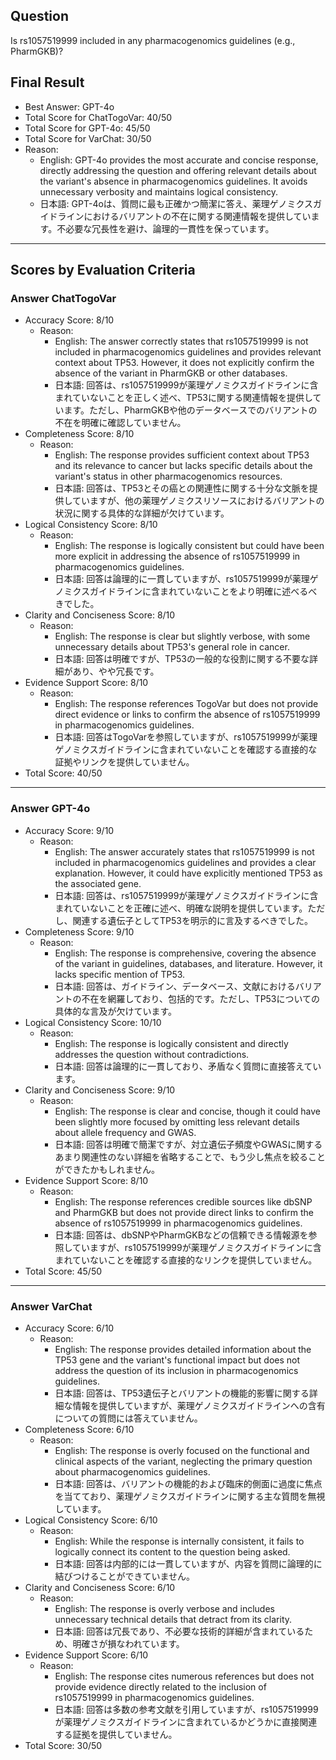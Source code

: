 ## Question

Is rs1057519999 included in any pharmacogenomics guidelines (e.g., PharmGKB)?

## Final Result

- Best Answer: GPT-4o
- Total Score for ChatTogoVar: 40/50
- Total Score for GPT-4o: 45/50
- Total Score for VarChat: 30/50
- Reason:
  - English: GPT-4o provides the most accurate and concise response, directly addressing the question and offering relevant details about the variant's absence in pharmacogenomics guidelines. It avoids unnecessary verbosity and maintains logical consistency.
  - 日本語: GPT-4oは、質問に最も正確かつ簡潔に答え、薬理ゲノミクスガイドラインにおけるバリアントの不在に関する関連情報を提供しています。不必要な冗長性を避け、論理的一貫性を保っています。

---

## Scores by Evaluation Criteria

### Answer ChatTogoVar
- Accuracy Score: 8/10
  - Reason: 
    - English: The answer correctly states that rs1057519999 is not included in pharmacogenomics guidelines and provides relevant context about TP53. However, it does not explicitly confirm the absence of the variant in PharmGKB or other databases.
    - 日本語: 回答は、rs1057519999が薬理ゲノミクスガイドラインに含まれていないことを正しく述べ、TP53に関する関連情報を提供しています。ただし、PharmGKBや他のデータベースでのバリアントの不在を明確に確認していません。
- Completeness Score: 8/10
  - Reason: 
    - English: The response provides sufficient context about TP53 and its relevance to cancer but lacks specific details about the variant's status in other pharmacogenomics resources.
    - 日本語: 回答は、TP53とその癌との関連性に関する十分な文脈を提供していますが、他の薬理ゲノミクスリソースにおけるバリアントの状況に関する具体的な詳細が欠けています。
- Logical Consistency Score: 8/10
  - Reason: 
    - English: The response is logically consistent but could have been more explicit in addressing the absence of rs1057519999 in pharmacogenomics guidelines.
    - 日本語: 回答は論理的に一貫していますが、rs1057519999が薬理ゲノミクスガイドラインに含まれていないことをより明確に述べるべきでした。
- Clarity and Conciseness Score: 8/10
  - Reason: 
    - English: The response is clear but slightly verbose, with some unnecessary details about TP53's general role in cancer.
    - 日本語: 回答は明確ですが、TP53の一般的な役割に関する不要な詳細があり、やや冗長です。
- Evidence Support Score: 8/10
  - Reason: 
    - English: The response references TogoVar but does not provide direct evidence or links to confirm the absence of rs1057519999 in pharmacogenomics guidelines.
    - 日本語: 回答はTogoVarを参照していますが、rs1057519999が薬理ゲノミクスガイドラインに含まれていないことを確認する直接的な証拠やリンクを提供していません。
- Total Score: 40/50

---

### Answer GPT-4o
- Accuracy Score: 9/10
  - Reason: 
    - English: The answer accurately states that rs1057519999 is not included in pharmacogenomics guidelines and provides a clear explanation. However, it could have explicitly mentioned TP53 as the associated gene.
    - 日本語: 回答は、rs1057519999が薬理ゲノミクスガイドラインに含まれていないことを正確に述べ、明確な説明を提供しています。ただし、関連する遺伝子としてTP53を明示的に言及するべきでした。
- Completeness Score: 9/10
  - Reason: 
    - English: The response is comprehensive, covering the absence of the variant in guidelines, databases, and literature. However, it lacks specific mention of TP53.
    - 日本語: 回答は、ガイドライン、データベース、文献におけるバリアントの不在を網羅しており、包括的です。ただし、TP53についての具体的な言及が欠けています。
- Logical Consistency Score: 10/10
  - Reason: 
    - English: The response is logically consistent and directly addresses the question without contradictions.
    - 日本語: 回答は論理的に一貫しており、矛盾なく質問に直接答えています。
- Clarity and Conciseness Score: 9/10
  - Reason: 
    - English: The response is clear and concise, though it could have been slightly more focused by omitting less relevant details about allele frequency and GWAS.
    - 日本語: 回答は明確で簡潔ですが、対立遺伝子頻度やGWASに関するあまり関連性のない詳細を省略することで、もう少し焦点を絞ることができたかもしれません。
- Evidence Support Score: 8/10
  - Reason: 
    - English: The response references credible sources like dbSNP and PharmGKB but does not provide direct links to confirm the absence of rs1057519999 in pharmacogenomics guidelines.
    - 日本語: 回答は、dbSNPやPharmGKBなどの信頼できる情報源を参照していますが、rs1057519999が薬理ゲノミクスガイドラインに含まれていないことを確認する直接的なリンクを提供していません。
- Total Score: 45/50

---

### Answer VarChat
- Accuracy Score: 6/10
  - Reason: 
    - English: The response provides detailed information about the TP53 gene and the variant's functional impact but does not address the question of its inclusion in pharmacogenomics guidelines.
    - 日本語: 回答は、TP53遺伝子とバリアントの機能的影響に関する詳細な情報を提供していますが、薬理ゲノミクスガイドラインへの含有についての質問には答えていません。
- Completeness Score: 6/10
  - Reason: 
    - English: The response is overly focused on the functional and clinical aspects of the variant, neglecting the primary question about pharmacogenomics guidelines.
    - 日本語: 回答は、バリアントの機能的および臨床的側面に過度に焦点を当てており、薬理ゲノミクスガイドラインに関する主な質問を無視しています。
- Logical Consistency Score: 6/10
  - Reason: 
    - English: While the response is internally consistent, it fails to logically connect its content to the question being asked.
    - 日本語: 回答は内部的には一貫していますが、内容を質問に論理的に結びつけることができていません。
- Clarity and Conciseness Score: 6/10
  - Reason: 
    - English: The response is overly verbose and includes unnecessary technical details that detract from its clarity.
    - 日本語: 回答は冗長であり、不必要な技術的詳細が含まれているため、明確さが損なわれています。
- Evidence Support Score: 6/10
  - Reason: 
    - English: The response cites numerous references but does not provide evidence directly related to the inclusion of rs1057519999 in pharmacogenomics guidelines.
    - 日本語: 回答は多数の参考文献を引用していますが、rs1057519999が薬理ゲノミクスガイドラインに含まれているかどうかに直接関連する証拠を提供していません。
- Total Score: 30/50